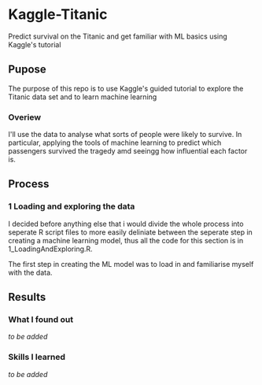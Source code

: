 # Kaggle-Titanic
Predict survival on the Titanic and get familiar with ML basics using Kaggle's tutorial

## Pupose 
The purpose of this repo is to use Kaggle's guided tutorial to explore the Titanic data set and to learn machine learning

### Overiew
I'll use the data to analyse what sorts of people were likely to survive. In particular, applying the tools of machine learning to predict which passengers survived the tragedy amd seeingg how influential each factor is.

## Process
### 1 Loading and exploring the data
I decided before anything else that i would divide the whole process into seperate R script files to more easily deliniate between the seperate step in creating a machine learning model, thus all the code for this section is in 1_LoadingAndExploring.R.

The first step in creating the ML model was to load in and familiarise myself with the data. 

## Results
### What I found out
*to be added*

### Skills I learned
*to be added*
